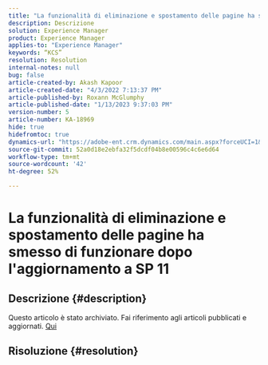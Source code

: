 ```yaml
---
title: "La funzionalità di eliminazione e spostamento delle pagine ha smesso di funzionare dopo l'aggiornamento a SP 11"
description: Descrizione
solution: Experience Manager
product: Experience Manager
applies-to: "Experience Manager"
keywords: “KCS”
resolution: Resolution
internal-notes: null
bug: false
article-created-by: Akash Kapoor
article-created-date: "4/3/2022 7:13:37 PM"
article-published-by: Roxann McGlumphy
article-published-date: "1/13/2023 9:37:03 PM"
version-number: 5
article-number: KA-18969
hide: true
hidefromtoc: true
dynamics-url: "https://adobe-ent.crm.dynamics.com/main.aspx?forceUCI=1&pagetype=entityrecord&etn=knowledgearticle&id=bdedee26-82b3-ec11-983f-000d3a5d09d6"
source-git-commit: 52a0d18e2ebfa32f5dcdf04b8e00596c4c6e6d64
workflow-type: tm+mt
source-wordcount: '42'
ht-degree: 52%

---
```


# La funzionalità di eliminazione e spostamento delle pagine ha smesso di funzionare dopo l&#39;aggiornamento a SP 11

## Descrizione {#description}

Questo articolo è stato archiviato. Fai riferimento agli articoli pubblicati e aggiornati. [Qui](https://experienceleague.adobe.com/search.html?lang=it#sort=relevancy)

## Risoluzione {#resolution}


